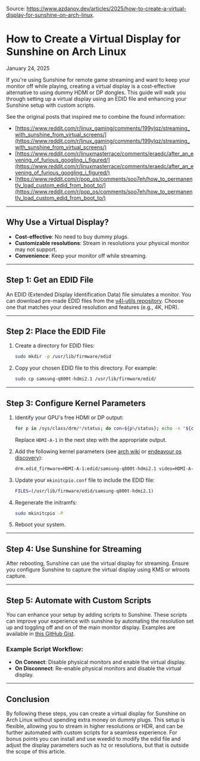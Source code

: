 Source: https://www.azdanov.dev/articles/2025/how-to-create-a-virtual-display-for-sunshine-on-arch-linux.


# How to Create a Virtual Display for Sunshine on Arch Linux

January 24, 2025

If you're using Sunshine for remote game streaming and want to keep your monitor off while playing, creating a virtual display is a cost-effective alternative to using dummy HDMI or DP dongles. This guide will walk you through setting up a virtual display using an EDID file and enhancing your Sunshine setup with custom scripts.

See the original posts that inspired me to combine the found information:
- [https://www.reddit.com/r/linux_gaming/comments/199ylqz/streaming_with_sunshine_from_virtual_screens/](https://www.reddit.com/r/linux_gaming/comments/199ylqz/streaming_with_sunshine_from_virtual_screens/)
- [https://www.reddit.com/r/linuxmasterrace/comments/eraedc/after_an_evening_of_furious_googling_i_figured/](https://www.reddit.com/r/linuxmasterrace/comments/eraedc/after_an_evening_of_furious_googling_i_figured/)
- [https://www.reddit.com/r/pop_os/comments/soo7eh/how_to_permanently_load_custom_edid_from_boot_to/](https://www.reddit.com/r/pop_os/comments/soo7eh/how_to_permanently_load_custom_edid_from_boot_to/)

---

## Why Use a Virtual Display?

- **Cost-effective**: No need to buy dummy plugs.
- **Customizable resolutions**: Stream in resolutions your physical monitor may not support.
- **Convenience**: Keep your monitor off while streaming.

---

## Step 1: Get an EDID File

An EDID (Extended Display Identification Data) file simulates a monitor. You can download pre-made EDID files from the [v4l-utils repository](https://git.linuxtv.org/v4l-utils.git/tree/utils/edid-decode/data). Choose one that matches your desired resolution and features (e.g., 4K, HDR).

---

## Step 2: Place the EDID File

1. Create a directory for EDID files:
    
    ```bash
    sudo mkdir -p /usr/lib/firmware/edid
    ```
    
2. Copy your chosen EDID file to this directory. For example:
    
    ```bash
    sudo cp samsung-q800t-hdmi2.1 /usr/lib/firmware/edid/
    ```
    

---

## Step 3: Configure Kernel Parameters

1. Identify your GPU's free HDMI or DP output:
    
    ```bash
    for p in /sys/class/drm/*/status; do con=${p%/status}; echo -n "${con#*/card?-}: "; cat $p; done
    ```
    
    Replace `HDMI-A-1` in the next step with the appropriate output.
    
2. Add the following kernel parameters (see [arch wiki](https://wiki.archlinux.org/title/Kernel_parameters) or [endeavour os discovery](https://discovery.endeavouros.com/installation/systemd-boot/2022/12/)):
    
    ```bash
    drm.edid_firmware=HDMI-A-1:edid/samsung-q800t-hdmi2.1 video=HDMI-A-1:e
    ```
    
3. Update your `mkinitcpio.conf` file to include the EDID file:
    
    ```bash
    FILES=(/usr/lib/firmware/edid/samsung-q800t-hdmi2.1)
    ```
    
4. Regenerate the initramfs:
    
    ```bash
    sudo mkinitcpio -P
    ```
    
5. Reboot your system.
    

---

## Step 4: Use Sunshine for Streaming

After rebooting, Sunshine can use the virtual display for streaming. Ensure you configure Sunshine to capture the virtual display using KMS or wlroots capture.

---

## Step 5: Automate with Custom Scripts

You can enhance your setup by adding scripts to Sunshine. These scripts can improve your experience with sunshine by automating the resolution set up and toggling off and on of the main monitor display. Examples are available in [this GitHub Gist](https://gist.github.com/MrHighVoltage/78ca58218a569d253433fd4be883c6c3).

### Example Script Workflow:

- **On Connect**: Disable physical monitors and enable the virtual display.
- **On Disconnect**: Re-enable physical monitors and disable the virtual display.

---

## Conclusion

By following these steps, you can create a virtual display for Sunshine on Arch Linux without spending extra money on dummy plugs. This setup is flexible, allowing you to stream in higher resolutions or HDR, and can be further automated with custom scripts for a seamless experience. For bonus points you can install and use wxedid to modify the edid file and adjust the display parameters such as hz or resolutions, but that is outside the scope of this article.
